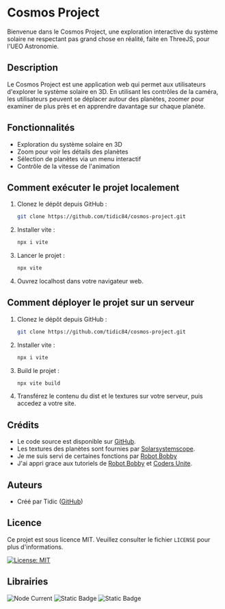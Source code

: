 # Cosmos Project

Bienvenue dans le Cosmos Project, une exploration interactive du système solaire ne respectant pas grand chose en réalité, faite en ThreeJS, pour l'UEO Astronomie.

## Description

Le Cosmos Project est une application web qui permet aux utilisateurs d'explorer le système solaire en 3D. En utilisant les contrôles de la caméra, les utilisateurs peuvent se déplacer autour des planètes, zoomer pour examiner de plus près et en apprendre davantage sur chaque planète.

## Fonctionnalités

- Exploration du système solaire en 3D
- Zoom pour voir les détails des planètes
- Sélection de planètes via un menu interactif
- Contrôle de la vitesse de l'animation

## Comment exécuter le projet localement

1. Clonez le dépôt depuis GitHub :

   ```bash
   git clone https://github.com/tidic84/cosmos-project.git
   ```

2. Installer vite :
    ```bash
    npx i vite
    ```

3. Lancer le projet :

   ```bash
   npx vite
   ```

4. Ouvrez localhost dans votre navigateur web.

## Comment déployer le projet sur un serveur

1. Clonez le dépôt depuis GitHub :

   ```bash
   git clone https://github.com/tidic84/cosmos-project.git
   ```

2. Installer vite :
    ```bash
    npx i vite
    ```

3. Build le projet :

   ```bash
   npx vite build
   ```

4. Transférez le contenu du dist et le textures sur votre serveur, puis accedez a votre site.

## Crédits

- Le code source est disponible sur [GitHub](https://github.com/tidic84/cosmos-project).
- Les textures des planètes sont fournies par [Solarsystemscope](https://www.solarsystemscope.com/textures/).
- Je me suis servi de certaines fonctions par [Robot Bobby](https://github.com/bobbyroe/threejs-earth) 
- J'ai appri grace aux tutoriels de [Robot Bobby](https://www.youtube.com/watch?v=FntV9iEJ0tU) et [Coders Unite](https://www.youtube.com/watch?v=q8H0gQdLem0).

## Auteurs

- Créé par Tidic ([GitHub](https://github.com/tidic84))

## Licence

Ce projet est sous licence MIT. Veuillez consulter le fichier `LICENSE` pour plus d'informations.

[![License: MIT](https://img.shields.io/badge/License-MIT-yellow.svg)](https://opensource.org/licenses/MIT)

## Librairies

![Node Current](https://img.shields.io/node/v/npm?style=flat)
![Static Badge](https://img.shields.io/badge/npm-vite-red?style=flat-square&link=https%3A%2F%2Fwww.npmjs.com%2Fpackage%2Fvite)
![Static Badge](https://img.shields.io/badge/npm-threejs-red?style=flat-square&link=https%3A%2F%2Fthreejs.org)

